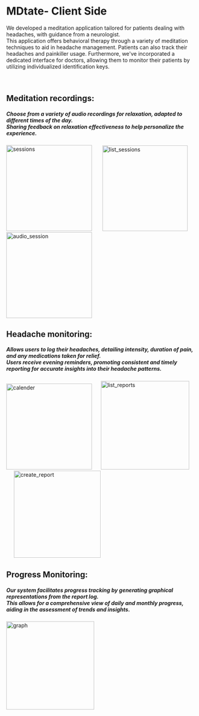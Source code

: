 # MDtate- Client Side

We developed a meditation application tailored for patients dealing with headaches, with guidance from a neurologist. <br>
This application offers behavioral therapy through a variety of meditation techniques to aid in headache management. Patients can also track their headaches and painkiller usage. Furthermore, we've incorporated a dedicated interface for doctors, allowing them to monitor their patients by utilizing individualized identification keys.<br> <br><br>

## Meditation recordings:
##### Choose from a variety of audio recordings for relaxation, adapted to different times of the day. <br>Sharing feedback on relaxation effectiveness to help personalize the experience.
<img width="227" alt="sessions" src="https://github.com/lirongr1996/MDtate-Client/assets/81233165/6544ac8b-f09b-48f3-b652-2495fe0a689c">
&nbsp;&nbsp;&nbsp;
&nbsp;


<img width="226" alt="list_sessions" src="https://github.com/lirongr1996/MDtate-Client/assets/81233165/1e73dc2b-c423-46e4-99c2-3aa598e08d28">
&nbsp;&nbsp;&nbsp;&nbsp;

<img width="227" alt="audio_session" src="https://github.com/lirongr1996/MDtate-Client/assets/81233165/f56e87d1-1539-4cb5-bc35-4aac9f1ffbf5">

## Headache monitoring:
##### Allows users to log their headaches, detailing intensity, duration of pain, and any medications taken for relief.<br> Users receive evening reminders, promoting consistent and timely reporting for accurate insights into their headache patterns.
<img width="227" alt="calender" src="https://github.com/lirongr1996/MDtate-Client/assets/81233165/496beebf-c298-4b6b-8a54-d27ad23b40aa">
&nbsp;&nbsp;&nbsp;&nbsp;

<img width="234" alt="list_reports" src="https://github.com/lirongr1996/MDtate-Client/assets/81233165/5af9fd0b-02e0-48cc-8b3d-d81b424feb0b">
&nbsp;&nbsp;&nbsp;&nbsp;

<img width="230" alt="create_report" src="https://github.com/lirongr1996/MDtate-Client/assets/81233165/ae8cac57-1352-47ba-a3d4-8911a196c0c0">

## Progress Monitoring:
##### Our system facilitates progress tracking by generating graphical representations from the report log. <br>This allows for a comprehensive view of daily and monthly progress, aiding in the assessment of trends and insights. 
<img width="233" alt="graph" src="https://github.com/lirongr1996/MDtate-Client/assets/81233165/da33d68a-fbb1-4614-8434-335ac6a23b3c">
